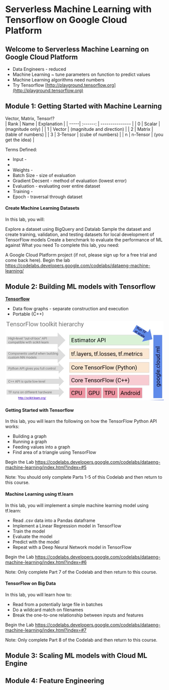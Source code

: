 # Serverless Machine Learning with Tensorflow on Google Cloud Platform


## Welcome to Serverless Machine Learning on Google Cloud Platform

* Data Engineers - reduced 
* Machine Learning ~ tune parameters on function to predict values 
* Machine Learning algorithms need numbers
* Try Tensorflow [http://playground.tensorflow.org](http://playground.tensorflow.org)

## Module 1: Getting Started with Machine Learning

Vector, Matrix, Tensor!?  
| Rank | Name     | Explanation               |
| -----| :------: | ---------------           |
| 0	   | Scalar   | (magnitude only)          |
| 1  	 | Vector   | (magnitude and direction) |
| 2    | Matrix   | (table of numbers)        |
| 3    | 3-Tensor | (cube of numbers)         |
| n	   | n-Tensor | (you get the idea)        |

Terms Defined: 
* Input - 
* 
* Weights - 
* Batch Size - size of evaluation
* Gradient Decsent - method of evaluation (lowest error)
* Evaluation - evaluating over entire dataset 
* Training - 
* Epoch - traversal through dataset 


#### Create Machine Learning Datasets
In this lab, you will:

Explore a dataset using BigQuery and Datalab
Sample the dataset and create training, validation, and testing datasets for local development of TensorFlow models
Create a benchmark to evaluate the performance of ML against
What you need
To complete this lab, you need:

A Google Cloud Platform project (if not, please sign up for a free trial and come back here).
Begin the lab
https://codelabs.developers.google.com/codelabs/dataeng-machine-learning/


## Module 2: Building ML models with Tensorflow

[**Tensorflow**](https://www.tensorflow.org/) 
* Data flow graphs - separate construction and execution 
* Portable (C++)

![](static/tensorflow_hierarchy.png)

#### Getting Started with Tensorflow 
In this lab, you will learn the following on how the TensorFlow Python API works:

* Building a graph
* Running a graph
* Feeding values into a graph
* Find area of a triangle using TensorFlow   

Begin the Lab 
https://codelabs.developers.google.com/codelabs/dataeng-machine-learning/index.html?index=#5

Note: You should only complete Parts 1-5 of this Codelab and then return to this course.


#### Machine Learning using tf.learn 
In this lab, you will implement a simple machine learning model using tf.learn:

* Read .csv data into a Pandas dataframe
* Implement a Linear Regression model in TensorFlow
* Train the model
* Evaluate the model
* Predict with the model
* Repeat with a Deep Neural Network model in TensorFlow  

Begin the Lab
https://codelabs.developers.google.com/codelabs/dataeng-machine-learning/index.html?index=#6

Note: Only complete Part 7 of the Codelab and then return to this course.


#### TensorFlow on Big Data 
In this lab, you will learn how to:

* Read from a potentially large file in batches
* Do a wildcard match on filenames
* Break the one-to-one relationship between inputs and features  
 
Begin the Lab 
https://codelabs.developers.google.com/codelabs/dataeng-machine-learning/index.html?index=#7

Note: Only complete Part 8 of the Codelab and then return to this course.

## Module 3: Scaling ML models with Cloud ML Engine

## Module 4: Feature Engineering

